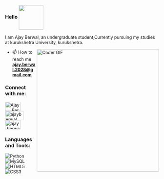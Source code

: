 
### Hello <img align="center" src="https://res.cloudinary.com/dhbbe2bui/image/upload/v1715533188/intro.gif" width="80">
I am Ajay Berwal, an undergraduate student,Currently pursuing my studies at kurukshetra University, kurukshetra.
<!-- h1 align="center">I'm Ajay Berwal</h1>
<!-- <h3 align="center">A Machine Learning Enthusiast from India</h3> -->

<img align="right" width="400" src="https://res.cloudinary.com/dhbbe2bui/image/upload/v1715533027/developer-dribbble_ifpm5y.gif" alt="Coder GIF" width="500">

- 📫 How to reach me **ajay.berwal.2028@gmail.com**

<h3 align="left">Connect with me:</h3>
<p align="left">
<a href="https://twitter.com/Ajay___Berwal" target="blank"><img align="center" src="https://raw.githubusercontent.com/rahuldkjain/github-profile-readme-generator/master/src/images/icons/Social/twitter.svg" alt="Ajay___Berwal" height="30" width="50" /></a>
<a href="https://www.linkedin.com/in/ajayberwal/" target="blank"><img align="center" src="https://raw.githubusercontent.com/rahuldkjain/github-profile-readme-generator/master/src/images/icons/Social/linked-in-alt.svg" alt="ajayberwal" height="30" width="60" /></a>
<a href="https://instagram.com/ajay.berwal_" target="blank"><img align="center" src="https://raw.githubusercontent.com/rahuldkjain/github-profile-readme-generator/master/src/images/icons/Social/instagram.svg" alt="ajay.berwal_" height="30" width="50" /></a>

</p>

<h3 align="left">Languages and Tools:</h3>

![Python](https://img.shields.io/badge/Python-FFD43B?style=for-the-badge&logo=python&logoColor=blue) ![MySQL](https://img.shields.io/badge/MySQL-005C84?style=for-the-badge&logo=mysql&logoColor=white) ![HTML5](https://img.shields.io/badge/HTML-E34F26?style=for-the-badge&logo=html5&logoColor=white) ![CSS3](https://img.shields.io/badge/css-%231572B6.svg?style=for-the-badge&logo=css3&logoColor=white) 






